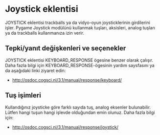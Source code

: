 # Joystick eklentisi

JOYSTICK eklentisi trackballs ya da vidyo-oyun joysticklerinin girdilerini işler. Pygame Joystick modülünü kullanmak tuşları, aksisleri, analog tuşları ya da trackballs kullanmanıza izin verir.

## Tepki/yanıt değişkenleri ve seçenekler

JOYSTICK eklentisi KEYBOARD_RESPONSE ögesine benzer olarak çalışır. Daha fazla bilgi için KEYBOARD_RESPONSE-ögesinin yardım saysfasını ya da aşağıdaki linki ziyaret edin:

- <http://osdoc.cogsci.nl/3.1/manual/response/keyboard/>

## Tuş işimleri

Kullandığınız joysticke göre farklı sayıda tuş, analog eksenler bulunabilir. Lütfen hangi tuşun hangi işlevde olduğundan emin olunuz.
Daha fazla bilgi için:

- <http://osdoc.cogsci.nl/3.1/manual/response/joystick/>
